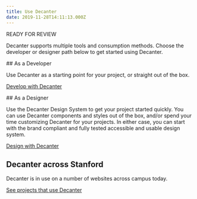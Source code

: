 ```yaml
---
title: Use Decanter
date: 2019-11-28T14:11:13.000Z
---
```

READY FOR REVIEW

<p class="su-intro-text">Decanter supports multiple tools and consumption methods. Choose the developer or designer path below to get started using Decanter.</p>

<div class="flex-container">
<section class="flex-md-6-of-12">
## As a Developer

Use Decanter as a starting point for your project, or straight out of the box.

<p><a href="/page/use-decanter-as-a-developer/" class="su-button"> Develop with Decanter</a></p>
</section>
<section class="flex-md-6-of-12">
## As a Designer

Use the Decanter Design System to get your project started quickly. You can use Decanter components and styles out of the box, and/or spend your time customizing Decanter for your projects. In either case, you can start with the brand compliant and fully tested accessible and usable design system.

<p><a href="/page/use-decanter-as-a-designer/" class="su-button"> Design with Decanter</a></p>
</section>
</div>

## Decanter across Stanford

Decanter is in use on a number of websites across campus today.

<p><a href="/page/about-projects-that-use-decanter/" class="su-link su-link--action"> See projects that use Decanter</a></p>
